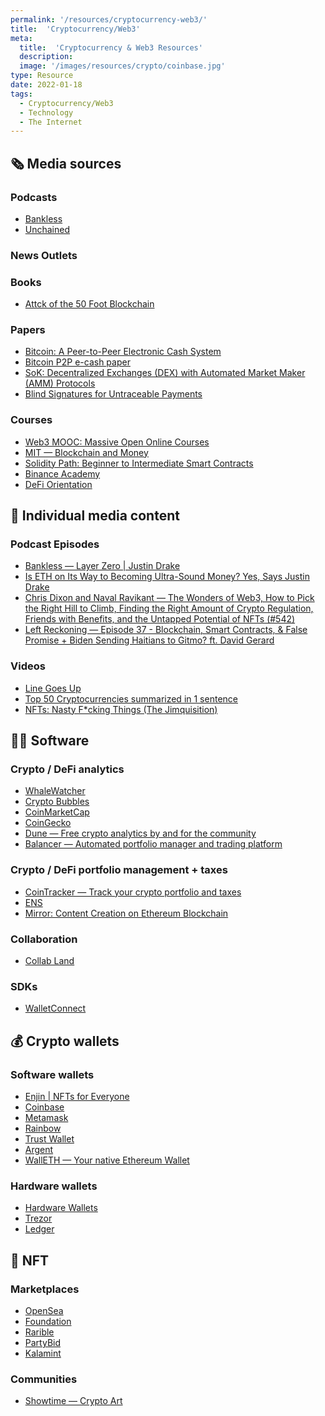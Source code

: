 ```yaml
---
permalink: '/resources/cryptocurrency-web3/'
title:  'Cryptocurrency/Web3'
meta: 
  title:  'Cryptocurrency & Web3 Resources'
  description: 
  image: '/images/resources/crypto/coinbase.jpg'
type: Resource
date: 2022-01-18
tags:
  - Cryptocurrency/Web3
  - Technology
  - The Internet
---
```


<section class="resources-groups">

<div class="resources-group">

## 🗞️ Media sources

### Podcasts
- [Bankless](http://podcast.banklesshq.com/)
- [Unchained](https://unchainedpodcast.com/)

### News Outlets
### Books
- [Attck of the 50 Foot Blockchain](https://davidgerard.co.uk/blockchain/book/)

### Papers
- [Bitcoin: A Peer-to-Peer Electronic Cash System](https://bitcoin.org/bitcoin.pdf)
- [Bitcoin P2P e-cash paper](https://satoshi.nakamotoinstitute.org/emails/cryptography/1/)
- [SoK: Decentralized Exchanges (DEX) with Automated Market Maker (AMM) Protocols](https://arxiv.org/abs/2103.12732)
- [Blind Signatures for Untraceable Payments](https://link.springer.com/chapter/10.1007/978-1-4757-0602-4_18)

### Courses
- [Web3 MOOC: Massive Open Online Courses](https://www.youtube.com/playlist?list=PLxVihxZC42nF_MCN9PTvZMIifRjx9cZ2J)
- [MIT — Blockchain and Money](https://ocw.mit.edu/courses/sloan-school-of-management/15-s12-blockchain-and-money-fall-2018/)
- [Solidity Path: Beginner to Intermediate Smart Contracts](https://cryptozombies.io/)
- [Binance Academy](https://academy.binance.com/en)
- [DeFi Orientation](https://learn.nateliason.com/p/defi-orientation)

</div>

<div class="resources-group">

## 📰 Individual media content

### Podcast Episodes
- [Bankless — Layer Zero | Justin Drake](http://podcast.banklesshq.com/layer-zero-justin-drake)
- [Is ETH on Its Way to Becoming Ultra-Sound Money? Yes, Says Justin Drake](https://pca.st/pwqgxl8i)
- [Chris Dixon and Naval Ravikant — The Wonders of Web3, How to Pick the Right Hill to Climb, Finding the Right Amount of Crypto Regulation, Friends with Benefits, and the Untapped Potential of NFTs (#542)](https://tim.blog/2021/10/28/chris-dixon-naval-ravikant/)
- [Left Reckoning — Episode 37 - Blockchain, Smart Contracts, & False Promise + Biden Sending Haitians to Gitmo? ft. David Gerard](https://pca.st/podcast/b7afde50-3663-0139-331b-0acc26574db2)

### Videos
- [Line Goes Up](https://www.youtube.com/watch?v=YQ_xWvX1n9g)
- [Top 50 Cryptocurrencies summarized in 1 sentence](https://www.youtube.com/watch?v=V-B6-ySxpbs)
- [NFTs: Nasty F*cking Things (The Jimquisition)](https://youtu.be/AxaHugHihh0)

</div>

<div class="resources-group">

## 👩‍💻 Software

### Crypto / DeFi analytics
- [WhaleWatcher](https://whalewatcher.finance/)
- [Crypto Bubbles](https://cryptobubbles.net/)
- [CoinMarketCap](https://coinmarketcap.com/)
- [CoinGecko](https://coingecko.com/)
- [Dune — Free crypto analytics by and for the community](https://dune.xyz/home)
- [Balancer — Automated portfolio manager and trading platform](https://balancer.fi/)

### Crypto / DeFi portfolio management + taxes  
- [CoinTracker — Track your crypto portfolio and taxes](https://www.cointracker.io/)
- [ENS](https://ens.domains/)
- [Mirror: Content Creation on Ethereum Blockchain](https://mirror.xyz/)

### Collaboration
- [Collab Land](https://collab.land/)

### SDKs
- [WalletConnect](https://walletconnect.org/)

</div>

<div class="resources-group">

## 💰 Crypto wallets

### Software wallets
- [Enjin | NFTs for Everyone](https://enjin.io/)
- [Coinbase](https://www.coinbase.com/)
- [Metamask](https://metamask.io/)
- [Rainbow](https://rainbow.me/)
- [Trust Wallet](https://trustwallet.com/)
- [Argent](https://www.argent.xyz/)
- [WallETH — Your native Ethereum Wallet](https://walleth.org/)

### Hardware wallets
- [Hardware Wallets](https://hardware-wallets.io/)
- [Trezor](https://trezor.io/)
- [Ledger](https://www.ledger.com/)

</div>

<div class="resources-group">

## 🌄 NFT

### Marketplaces  
- [OpenSea](https://opensea.io/)
- [Foundation](https://foundation.app/)
- [Rarible](https://rarible.com/)
- [PartyBid](https://www.partybid.app/)
- [Kalamint](https://kalamint.io/)

### Communities
- [Showtime — Crypto Art](https://tryshowtime.com/)

</div>
</section>
